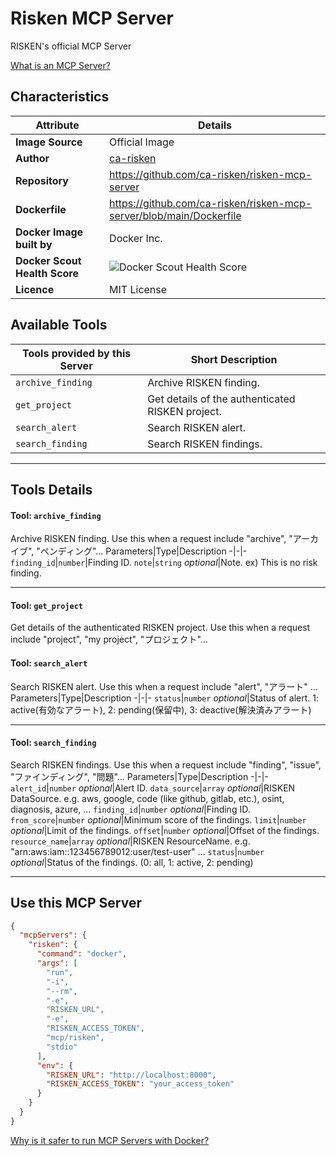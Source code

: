 # Risken MCP Server

RISKEN's official MCP Server

[What is an MCP Server?](https://www.anthropic.com/news/model-context-protocol)

## Characteristics
Attribute|Details|
|-|-|
**Image Source**|Official Image
|**Author**|[ca-risken](https://github.com/ca-risken)
**Repository**|https://github.com/ca-risken/risken-mcp-server
**Dockerfile**|https://github.com/ca-risken/risken-mcp-server/blob/main/Dockerfile
**Docker Image built by**|Docker Inc.
**Docker Scout Health Score**| ![Docker Scout Health Score](https://api.scout.docker.com/v1/policy/insights/org-image-score/badge/mcp/risken)
**Licence**|MIT License

## Available Tools
Tools provided by this Server|Short Description
-|-
`archive_finding`|Archive RISKEN finding.|
`get_project`|Get details of the authenticated RISKEN project.|
`search_alert`|Search RISKEN alert.|
`search_finding`|Search RISKEN findings.|

---
## Tools Details

#### Tool: **`archive_finding`**
Archive RISKEN finding. Use this when a request include "archive", "アーカイブ", "ペンディング"...
Parameters|Type|Description
-|-|-
`finding_id`|`number`|Finding ID.
`note`|`string` *optional*|Note. ex) This is no risk finding.

---
#### Tool: **`get_project`**
Get details of the authenticated RISKEN project. Use this when a request include "project", "my project", "プロジェクト"...
#### Tool: **`search_alert`**
Search RISKEN alert. Use this when a request include "alert", "アラート" ...
Parameters|Type|Description
-|-|-
`status`|`number` *optional*|Status of alert. 1: active(有効なアラート), 2: pending(保留中), 3: deactive(解決済みアラート)

---
#### Tool: **`search_finding`**
Search RISKEN findings. Use this when a request include "finding", "issue", "ファインディング", "問題"...
Parameters|Type|Description
-|-|-
`alert_id`|`number` *optional*|Alert ID.
`data_source`|`array` *optional*|RISKEN DataSource. e.g. aws, google, code (like github, gitlab, etc.), osint, diagnosis, azure, ...
`finding_id`|`number` *optional*|Finding ID.
`from_score`|`number` *optional*|Minimum score of the findings.
`limit`|`number` *optional*|Limit of the findings.
`offset`|`number` *optional*|Offset of the findings.
`resource_name`|`array` *optional*|RISKEN ResourceName. e.g. "arn:aws:iam::123456789012:user/test-user" ...
`status`|`number` *optional*|Status of the findings. (0: all, 1: active, 2: pending)

---
## Use this MCP Server

```json
{
  "mcpServers": {
    "risken": {
      "command": "docker",
      "args": [
        "run",
        "-i",
        "--rm",
        "-e",
        "RISKEN_URL",
        "-e",
        "RISKEN_ACCESS_TOKEN",
        "mcp/risken",
        "stdio"
      ],
      "env": {
        "RISKEN_URL": "http://localhost:8000",
        "RISKEN_ACCESS_TOKEN": "your_access_token"
      }
    }
  }
}
```

[Why is it safer to run MCP Servers with Docker?](https://www.docker.com/blog/the-model-context-protocol-simplifying-building-ai-apps-with-anthropic-claude-desktop-and-docker/)
